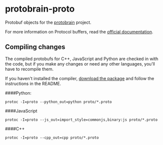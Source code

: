 # protobrain-proto
Protobuf objects for the [protobrain](https://github.com/Ariel-Perez/protobrain) project.

For more information on Protocol buffers, read the [official documentation](https://developers.google.com/protocol-buffers/).

## Compiling changes
The compiled protobufs for C++, JavaScript and Python are checked in with the code, but if you make any changes or need any other languages, you'll have to recompile them.

If you haven't installed the compiler, [download the package](https://developers.google.com/protocol-buffers/docs/downloads) and follow the instructions in the README.

####Python:

```
protoc -I=proto --python_out=python proto/*.proto
```
####JavaScript
```
protoc -I=proto --js_out=import_style=commonjs,binary:js proto/*.proto
```
####C++
```
protoc -I=proto --cpp_out=cpp proto/*.proto
```

